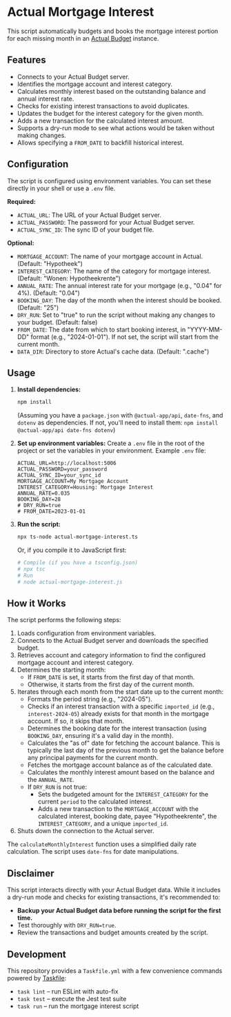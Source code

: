 # Actual Mortgage Interest

This script automatically budgets and books the mortgage interest portion for each missing month in an [Actual Budget](https://actualbudget.com/) instance.

## Features

-   Connects to your Actual Budget server.
-   Identifies the mortgage account and interest category.
-   Calculates monthly interest based on the outstanding balance and annual interest rate.
-   Checks for existing interest transactions to avoid duplicates.
-   Updates the budget for the interest category for the given month.
-   Adds a new transaction for the calculated interest amount.
-   Supports a dry-run mode to see what actions would be taken without making changes.
-   Allows specifying a `FROM_DATE` to backfill historical interest.

## Configuration

The script is configured using environment variables. You can set these directly in your shell or use a `.env` file.

**Required:**

-   `ACTUAL_URL`: The URL of your Actual Budget server.
-   `ACTUAL_PASSWORD`: The password for your Actual Budget server.
-   `ACTUAL_SYNC_ID`: The sync ID of your budget file.

**Optional:**

-   `MORTGAGE_ACCOUNT`: The name of your mortgage account in Actual. (Default: "Hypotheek")
-   `INTEREST_CATEGORY`: The name of the category for mortgage interest. (Default: "Wonen: Hypotheekrente")
-   `ANNUAL_RATE`: The annual interest rate for your mortgage (e.g., "0.04" for 4%). (Default: "0.04")
-   `BOOKING_DAY`: The day of the month when the interest should be booked. (Default: "25")
-   `DRY_RUN`: Set to "true" to run the script without making any changes to your budget. (Default: false)
-   `FROM_DATE`: The date from which to start booking interest, in "YYYY-MM-DD" format (e.g., "2024-01-01"). If not set, the script will start from the current month.
-   `DATA_DIR`: Directory to store Actual's cache data. (Default: ".cache")

## Usage

1.  **Install dependencies:**
    ```bash
    npm install
    ```
    (Assuming you have a `package.json` with `@actual-app/api`, `date-fns`, and `dotenv` as dependencies. If not, you'll need to install them: `npm install @actual-app/api date-fns dotenv`)

2.  **Set up environment variables:**
    Create a `.env` file in the root of the project or set the variables in your environment.
    Example `.env` file:
    ```env
    ACTUAL_URL=http://localhost:5006
    ACTUAL_PASSWORD=your_password
    ACTUAL_SYNC_ID=your_sync_id
    MORTGAGE_ACCOUNT=My Mortgage Account
    INTEREST_CATEGORY=Housing: Mortgage Interest
    ANNUAL_RATE=0.035
    BOOKING_DAY=28
    # DRY_RUN=true
    # FROM_DATE=2023-01-01
    ```

3.  **Run the script:**
    ```bash
    npx ts-node actual-mortgage-interest.ts
    ```
    Or, if you compile it to JavaScript first:
    ```bash
    # Compile (if you have a tsconfig.json)
    # npx tsc
    # Run
    # node actual-mortgage-interest.js
    ```

## How it Works

The script performs the following steps:

1.  Loads configuration from environment variables.
2.  Connects to the Actual Budget server and downloads the specified budget.
3.  Retrieves account and category information to find the configured mortgage account and interest category.
4.  Determines the starting month:
    *   If `FROM_DATE` is set, it starts from the first day of that month.
    *   Otherwise, it starts from the first day of the current month.
5.  Iterates through each month from the start date up to the current month:
    *   Formats the period string (e.g., "2024-05").
    *   Checks if an interest transaction with a specific `imported_id` (e.g., `interest-2024-05`) already exists for that month in the mortgage account. If so, it skips that month.
    *   Determines the booking date for the interest transaction (using `BOOKING_DAY`, ensuring it's a valid day in the month).
    *   Calculates the "as of" date for fetching the account balance. This is typically the last day of the previous month to get the balance before any principal payments for the current month.
    *   Fetches the mortgage account balance as of the calculated date.
    *   Calculates the monthly interest amount based on the balance and the `ANNUAL_RATE`.
    *   If `DRY_RUN` is not true:
        *   Sets the budgeted amount for the `INTEREST_CATEGORY` for the current `period` to the calculated interest.
        *   Adds a new transaction to the `MORTGAGE_ACCOUNT` with the calculated interest, booking date, payee "Hypotheekrente", the `INTEREST_CATEGORY`, and a unique `imported_id`.
6.  Shuts down the connection to the Actual server.

The `calculateMonthlyInterest` function uses a simplified daily rate calculation. The script uses `date-fns` for date manipulations.

## Disclaimer

This script interacts directly with your Actual Budget data. While it includes a dry-run mode and checks for existing transactions, it's recommended to:
-   **Backup your Actual Budget data before running the script for the first time.**
-   Test thoroughly with `DRY_RUN=true`.
-   Review the transactions and budget amounts created by the script.

## Development

This repository provides a `Taskfile.yml` with a few convenience commands powered by [Taskfile](https://taskfile.dev/):

- `task lint` – run ESLint with auto-fix
- `task test` – execute the Jest test suite
- `task run`  – run the mortgage interest script

